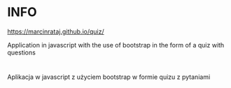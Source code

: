 # INFO
https://marcinrataj.github.io/quiz/

Application in javascript with the use of bootstrap in the form of a quiz with questions
#
Aplikacja w javascript z użyciem bootstrap w formie quizu z pytaniami
